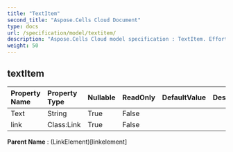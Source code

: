 ```yaml
---
title: "TextItem"
second_title: "Aspose.Cells Cloud Document"
type: docs
url: /specification/model/textitem/
description: "Aspose.Cells Cloud model specification : TextItem. Effortlessly handle Excel and other spreadsheet documents with features like opening, generating, editing, splitting, merging, comparing, and converting."
weight: 50
---
```


## **textItem**

 

| Property Name | Property Type | Nullable |  ReadOnly | DefaultValue | Description | 
| :- | :- | :- |:- |  :- | :- |
| Text | String | True |  False |  |  |  
| link | Class:Link | True |  False |  |  |  

**Parent Name** : (LinkElement)[linkelement]

